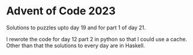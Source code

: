 # Advent of Code 2023

Solutions to puzzles upto day 19 and for part 1 of day 21.

I rewrote the code for day 12 part 2 in python so that I could use a cache.
Other than that the solutions to every day are in Haskell.
